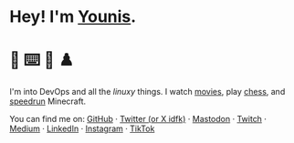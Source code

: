 # Hey! I'm [Younis](https://younishd.fr).

# 🙋 ⌨️ 🍿 ♟️

I'm into DevOps and all the _linuxy_ things. I watch [movies](https://letterboxd.com/youni), play [chess](https://lichess.org/@/younishd), and [speedrun](https://www.speedrun.com/user/neoprene) Minecraft.

You can find me on: [GitHub](https://github.com/younishd) · [Twitter (or X idfk)](https://twitter.com/younishd) · <a rel="me" href="https://nileane.fr/@younishd">Mastodon</a> · [Twitch](https://twitch.tv/neoprene1337) · [Medium](https://medium.com/@younishd) · [LinkedIn](https://www.linkedin.com/in/younishd) · [Instagram](https://instagram.com/younis24de) · [TikTok](https://www.tiktok.com/@younis24de)
